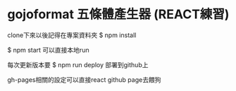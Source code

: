# gojoformat 五條體產生器 (REACT練習)
clone下來以後記得在專案資料夾 $ npm install

$ npm start 可以直接本地run

每次更新版本要 $ npm run deploy 部署到github上

gh-pages相關的設定可以直接react github page去餵狗
